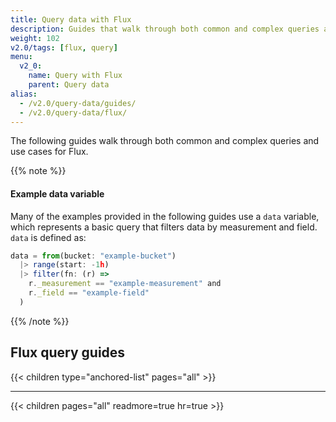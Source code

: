 ```yaml
---
title: Query data with Flux
description: Guides that walk through both common and complex queries and use cases for Flux.
weight: 102
v2.0/tags: [flux, query]
menu:
  v2_0:
    name: Query with Flux
    parent: Query data
alias:
  - /v2.0/query-data/guides/
  - /v2.0/query-data/flux/
---
```


The following guides walk through both common and complex queries and use cases for Flux.

{{% note %}}
#### Example data variable
Many of the examples provided in the following guides use a `data` variable,
which represents a basic query that filters data by measurement and field.
`data` is defined as:

```js
data = from(bucket: "example-bucket")
  |> range(start: -1h)
  |> filter(fn: (r) =>
    r._measurement == "example-measurement" and
    r._field == "example-field"
  )
```
{{% /note %}}

## Flux query guides

{{< children type="anchored-list" pages="all" >}}

---

{{< children pages="all" readmore=true hr=true >}}
